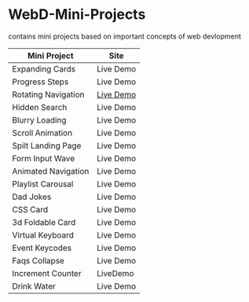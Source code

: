 # WebD-Mini-Projects
contains mini projects based on important concepts of web devlopment

| Mini Project  | Site          |
| ------------- | ------------- |
| Expanding Cards | Live Demo   |
| Progress Steps  | Live Demo   |
| Rotating Navigation | [Live Demo](https://day03-rotating-navigation-animation.netlify.app/) |
| Hidden Search | Live Demo  |
| Blurry Loading | Live Demo | 
| Scroll Animation | Live Demo  |
| Spilt Landing Page | Live Demo |
| Form Input Wave | Live Demo |
| Animated Navigation | Live Demo |
| Playlist Carousal | Live Demo |
| Dad Jokes | Live Demo |
| CSS Card  | Live Demo |
| 3d Foldable Card | Live Demo |
| Virtual Keyboard| Live Demo |
| Event Keycodes| Live Demo |
| Faqs Collapse | Live Demo |
| Increment Counter | LiveDemo |
| Drink Water | Live Demo |


